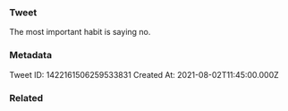 ### Tweet
The most important habit is saying no.

### Metadata
Tweet ID: 1422161506259533831
Created At: 2021-08-02T11:45:00.000Z

### Related

